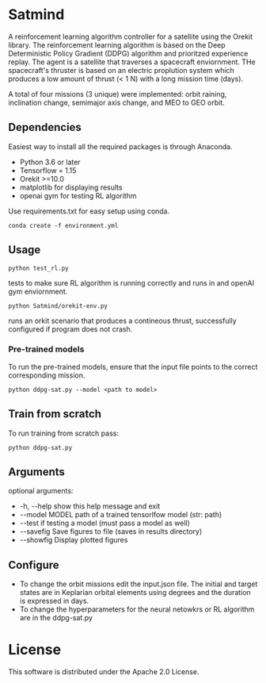 # Satmind
A reinforcement learning algorithm controller for a satellite using the Orekit library. The reinforcement learning algorithm 
is based on the Deep Deterministic Policy Gradient (DDPG) algorithm and prioritzed experience replay. The agent is a 
satellite that traverses a spacecraft enviornment. THe spacecraft's thruster is based on an electric proplution system which 
produces a low amount of thrust (< 1 N) with a long mission time (days).

A total of four missions (3 unique) were implemented: orbit raining, inclination change, semimajor axis change, and MEO to GEO orbit.

## Dependencies
Easiest way to install all the required packages is through Anaconda.

- Python 3.6 or later
- Tensorflow = 1.15
- Orekit >=10.0
- matplotlib for displaying results
- openai gym for testing RL algorithm

Use requirements.txt for easy setup using conda.

`conda create -f environment.yml`

## Usage

`python test_rl.py` 

tests to make sure RL algorithm is running correctly and runs in and openAI gym enviornment.

`python Satmind/orekit-env.py`

runs an orkit scenario that produces a contineous thrust, successfully configured if program does not crash.

### Pre-trained models

To run the pre-trained models, ensure that the input file points to the correct corresponding mission.

`python ddpg-sat.py --model <path to model>`

## Train from scratch

To run training from scratch pass:

`python ddpg-sat.py`  

## Arguments

optional arguments:

-  -h, --help         show this help message and exit
-  --model MODEL      path of a trained tensorlfow model (str: path)
-  --test             if testing a model (must pass a model as well)
-  --savefig          Save figures to file (saves in results directory)
-  --showfig          Display plotted figures

## Configure

- To change the orbit missions edit the input.json file. The initial and target states are in Keplarian orbital elements using degrees and the duration is expressed in days.
- To change the hyperparameters for the neural netowkrs or RL algorithm are in the ddpg-sat.py


# License

This software is distributed under the Apache 2.0 License.


